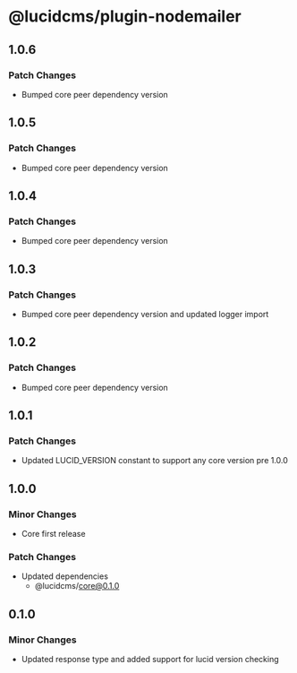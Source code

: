 # @lucidcms/plugin-nodemailer

## 1.0.6

### Patch Changes

- Bumped core peer dependency version

## 1.0.5

### Patch Changes

- Bumped core peer dependency version

## 1.0.4

### Patch Changes

- Bumped core peer dependency version

## 1.0.3

### Patch Changes

- Bumped core peer dependency version and updated logger import

## 1.0.2

### Patch Changes

- Bumped core peer dependency version

## 1.0.1

### Patch Changes

- Updated LUCID_VERSION constant to support any core version pre 1.0.0

## 1.0.0

### Minor Changes

- Core first release

### Patch Changes

- Updated dependencies
  - @lucidcms/core@0.1.0

## 0.1.0

### Minor Changes

- Updated response type and added support for lucid version checking
